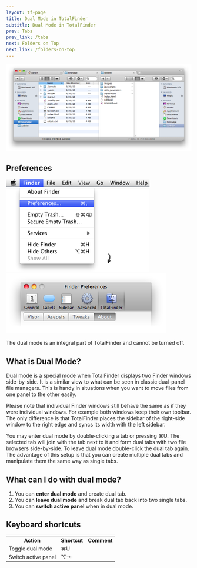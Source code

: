 ```yaml
---
layout: tf-page
title: Dual Mode in TotalFinder
subtitle: Dual Mode in TotalFinder
prev: Tabs
prev_link: /tabs
next: Folders on Top
next_link: /folders-on-top
---
```


<img src="/images/dual-mode.png" class="doc-image">

<div class="doc-side">
    <h2>Preferences</h2>
    <img src="/images/preferences-menu.png" class="doc-pref-menu">
    <img src="/images/pref-none.png" class="doc-pref">
    <p>The dual mode is an integral part of TotalFinder and cannot be turned off.</p>
</div>

## What is Dual Mode?

Dual mode is a special mode when TotalFinder displays two Finder windows side-by-side. It is a similar view to what can be seen in classic dual-panel file managers. This is handy in situations when you want to move files from one panel to the other easily.

Please note that individual Finder windows still behave the same as if they were individual windows. For example both windows keep their own toolbar. The only difference is that TotalFinder places the sidebar of the right-side window to the right edge and syncs its width with the left sidebar.

You may enter dual mode by double-clicking a tab or pressing ⌘U. The selected tab will join with the tab next to it and form dual tabs with two file browsers side-by-side. To leave dual mode double-click the dual tab again. The advantage of this setup is that you can create multiple dual tabs and manipulate them the same way as single tabs.

## What can I do with dual mode?

1. You can **enter dual mode** and create dual tab.
2. You can **leave dual mode** and break dual tab back into two single tabs.
3. You can **switch active panel** when in dual mode.

## Keyboard shortcuts

<div class="keyboard-shortcuts">
    <table border="0" cellspacing="0" cellpadding="0">
        <tr><th>Action</th><th>Shortcut</th><th>Comment</th></tr>
        <tr><td>Toggle dual mode</td><td>⌘U</td><td></td></tr>
        <tr><td>Switch active panel</td><td>⌥⇥</td><td></td></tr>
    </table>
</div>